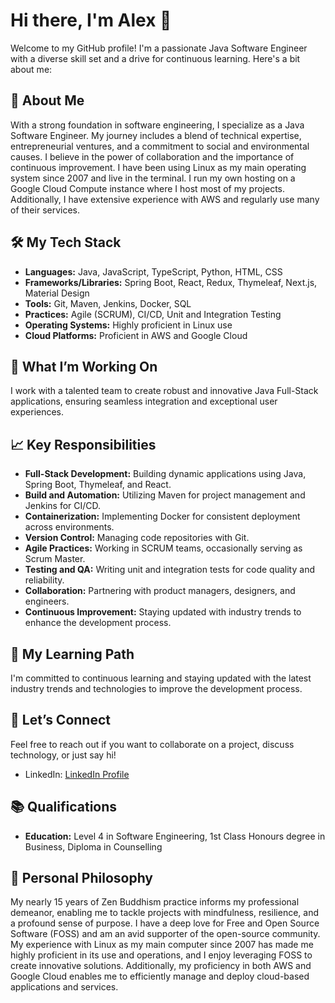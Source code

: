 # Hi there, I'm Alex 👋

Welcome to my GitHub profile! I'm a passionate Java Software Engineer with a diverse skill set and a drive for continuous learning. Here's a bit about me:

## 🚀 About Me

With a strong foundation in software engineering, I specialize as a Java Software Engineer. My journey includes a blend of technical expertise, entrepreneurial ventures, and a commitment to social and environmental causes. I believe in the power of collaboration and the importance of continuous improvement. I have been using Linux as my main operating system since 2007 and live in the terminal. I run my own hosting on a Google Cloud Compute instance where I host most of my projects. Additionally, I have extensive experience with AWS and regularly use many of their services.

## 🛠️ My Tech Stack

- **Languages:** Java, JavaScript, TypeScript, Python, HTML, CSS
- **Frameworks/Libraries:** Spring Boot, React, Redux, Thymeleaf, Next.js, Material Design
- **Tools:** Git, Maven, Jenkins, Docker, SQL
- **Practices:** Agile (SCRUM), CI/CD, Unit and Integration Testing
- **Operating Systems:** Highly proficient in Linux use
- **Cloud Platforms:** Proficient in AWS and Google Cloud

## 🔭 What I’m Working On

I work with a talented team to create robust and innovative Java Full-Stack applications, ensuring seamless integration and exceptional user experiences.

## 📈 Key Responsibilities

- **Full-Stack Development:** Building dynamic applications using Java, Spring Boot, Thymeleaf, and React.
- **Build and Automation:** Utilizing Maven for project management and Jenkins for CI/CD.
- **Containerization:** Implementing Docker for consistent deployment across environments.
- **Version Control:** Managing code repositories with Git.
- **Agile Practices:** Working in SCRUM teams, occasionally serving as Scrum Master.
- **Testing and QA:** Writing unit and integration tests for code quality and reliability.
- **Collaboration:** Partnering with product managers, designers, and engineers.
- **Continuous Improvement:** Staying updated with industry trends to enhance the development process.

## 🌱 My Learning Path

I'm committed to continuous learning and staying updated with the latest industry trends and technologies to improve the development process.

## 💬 Let’s Connect

Feel free to reach out if you want to collaborate on a project, discuss technology, or just say hi!

- LinkedIn: [LinkedIn Profile](https://www.linkedin.com/in/alexanderwalls/)

## 📚 Qualifications

- **Education:** Level 4 in Software Engineering, 1st Class Honours degree in Business, Diploma in Counselling

## 🧘 Personal Philosophy

My nearly 15 years of Zen Buddhism practice informs my professional demeanor, enabling me to tackle projects with mindfulness, resilience, and a profound sense of purpose. I have a deep love for Free and Open Source Software (FOSS) and am an avid supporter of the open-source community. My experience with Linux as my main computer since 2007 has made me highly proficient in its use and operations, and I enjoy leveraging FOSS to create innovative solutions. Additionally, my proficiency in both AWS and Google Cloud enables me to efficiently manage and deploy cloud-based applications and services.
